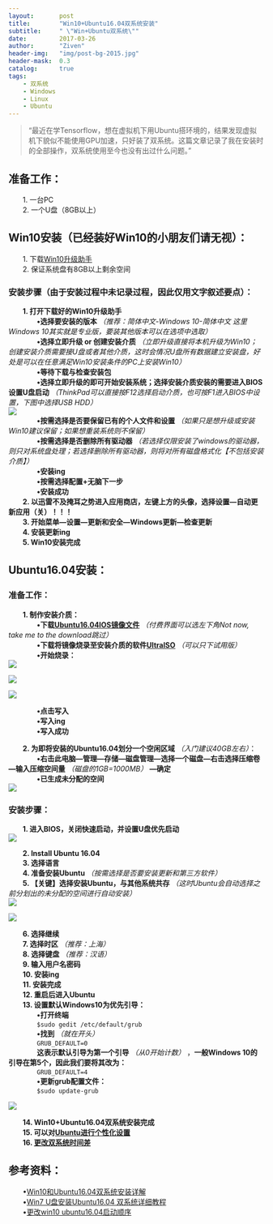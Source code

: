 ```yaml
---
layout:       post
title:        "Win10+Ubuntu16.04双系统安装"
subtitle:     " \"Win+Ubuntu双系统\""
date:         2017-03-26
author:       "Ziven"
header-img:   "img/post-bg-2015.jpg"
header-mask:  0.3
catalog:      true
tags:
    - 双系统
    - Windows
    - Linux
    - Ubuntu
---
```


> “最近在学Tensorflow，想在虚拟机下用Ubuntu搭环境的，结果发现虚拟机下貌似不能使用GPU加速，只好装了双系统。这篇文章记录了我在安装时的全部操作，双系统使用至今也没有出过什么问题。”

## 准备工作：
&emsp;&emsp;1. 一台PC  
&emsp;&emsp;2. 一个U盘（8GB以上）  

## Win10安装（已经装好Win10的小朋友们请无视）：  
&emsp;&emsp;1. 下载[Win10升级助手](https://www.microsoft.com/zh-cn/software-download/windows10)  
&emsp;&emsp;2. 保证系统盘有8GB以上剩余空间  

### 安装步骤（由于安装过程中未记录过程，因此仅用文字叙述要点）：  
&emsp;&emsp;**1. 打开下载好的Win10升级助手**  
&emsp;&emsp;&emsp;&emsp;**&bull;选择要安装的版本** *（推荐：简体中文-Windows 10-简体中文  这里Windows 10其实就是专业版，要装其他版本可以在选项中选取）*  
&emsp;&emsp;&emsp;&emsp;**&bull;选择立即升级 or 创建安装介质** *（立即升级直接将本机升级为Win10；创建安装介质需要接U盘或者其他介质，这时会情况U盘所有数据建立安装盘，好处是可以在任意满足Win10安装条件的PC上安装Win10）*  
&emsp;&emsp;&emsp;&emsp;**&bull;等待下载与检查安装包**  
&emsp;&emsp;&emsp;&emsp;**&bull;选择立即升级的即可开始安装系统；选择安装介质安装的需要进入BIOS设置U盘启动** *（ThinkPad可以直接按F12选择启动介质，也可按F1进入BIOS中设置，下图中选择USB HDD）*  
![](/img/in-post/win+ubuntu/BootMenu.jpg)  
&emsp;&emsp;&emsp;&emsp;**&bull;按需选择是否要保留已有的个人文件和设置** *（如果只是想升级或安装Win10建议保留；如果想重装系统则不保留）*  
&emsp;&emsp;&emsp;&emsp;**&bull;按需选择是否删除所有驱动器** *（若选择仅限安装了windows的驱动器，则只对系统盘处理；若选择删除所有驱动器，则将对所有磁盘格式化【不包括安装介质】）*  
&emsp;&emsp;&emsp;&emsp;**&bull;安装ing**  
&emsp;&emsp;&emsp;&emsp;**&bull;按需选择配置+无脑下一步**  
&emsp;&emsp;&emsp;&emsp;**&bull;安装成功**  
&emsp;&emsp;**2. 以迅雷不及掩耳之势进入应用商店，左键上方的头像，选择设置—自动更新应用（关）！！！**  
&emsp;&emsp;**3. 开始菜单—设置—更新和安全—Windows更新—检查更新**  
&emsp;&emsp;**4. 安装更新ing**  
&emsp;&emsp;**5. Win10安装完成**  

## Ubuntu16.04安装：
### 准备工作：
&emsp;&emsp;**1. 制作安装介质：**  
&emsp;&emsp;&emsp;&emsp;**&bull;下载[Ubuntu16.04IOS镜像文件](https://www.ubuntu.com/download/desktop)** *（付费界面可以选左下角Not now, take me to the download跳过）*  
&emsp;&emsp;&emsp;&emsp;**&bull;下载将镜像烧录至安装介质的软件[UltraISO](https://cn.ultraiso.net/xiazai.html)** *（可以只下试用版）*  
&emsp;&emsp;&emsp;&emsp;**&bull;开始烧录：**  
![](/img/in-post/win+ubuntu/choose.jpg)  

![](/img/in-post/win+ubuntu/writ.jpg)  

![](/img/in-post/win+ubuntu/start.jpg)

&emsp;&emsp;&emsp;&emsp;**&bull;点击写入**  
&emsp;&emsp;&emsp;&emsp;**&bull;写入ing**  
&emsp;&emsp;&emsp;&emsp;**&bull;写入成功**  

&emsp;&emsp;**2. 为即将安装的Ubuntu16.04划分一个空闲区域** *（入门建议40GB左右）*：  
&emsp;&emsp;&emsp;&emsp;**&bull;右击此电脑—管理—存储—磁盘管理—选择一个磁盘—右击选择压缩卷—输入压缩空间量** *（磁盘的1GB=1000MB）* **—确定**  
&emsp;&emsp;&emsp;&emsp;**&bull;已生成未分配的空间**   
![](/img/in-post/win+ubuntu/fenpan.png)  

### 安装步骤：  
&emsp;&emsp;**1. 进入BIOS，关闭快速启动，并设置U盘优先启动**  
![](/img/in-post/win+ubuntu/boot.jpg)  

&emsp;&emsp;**2. Install Ubuntu 16.04**  
&emsp;&emsp;**3. 选择语言**  
&emsp;&emsp;**4. 准备安装Ubuntu** *（按需选择是否要安装更新和第三方软件）*  
&emsp;&emsp;**5. 【关键】选择安装Ubuntu，与其他系统共存** *（这时Ubuntu会自动选择之前分划出的未分配的空间进行自动安装）*  
![](/img/in-post/win+ubuntu/install.png)  

![](/img/in-post/win+ubuntu/install2.png)  

&emsp;&emsp;**6. 选择继续**  
&emsp;&emsp;**7. 选择时区** *（推荐：上海）*  
&emsp;&emsp;**8. 选择键盘** *（推荐：汉语）*  
&emsp;&emsp;**9. 输入用户名密码**  
&emsp;&emsp;**10. 安装ing**  
&emsp;&emsp;**11. 安装完成**  
&emsp;&emsp;**12. 重启后进入Ubuntu**  
&emsp;&emsp;**13. 设置默认Windows10为优先引导：**  
&emsp;&emsp;&emsp;&emsp;**&bull;打开终端**  
&emsp;&emsp;&emsp;&emsp;```$sudo gedit /etc/default/grub```  
&emsp;&emsp;&emsp;&emsp;**&bull;找到** *（就在开头）*  
&emsp;&emsp;&emsp;&emsp;```GRUB_DEFAULT=0```  
&emsp;&emsp;&emsp;&emsp;**这表示默认引导为第一个引导** *（从0开始计数）* ，**一般Windows 10的引导在第5个，因此我们要将其改为：**  
&emsp;&emsp;&emsp;&emsp;```GRUB_DEFAULT=4```   
&emsp;&emsp;&emsp;&emsp;**&bull;更新grub配置文件：**  
&emsp;&emsp;&emsp;&emsp;```$sudo update-grub```

![](/img/in-post/win+ubuntu/grub.jpg)  

&emsp;&emsp;**14. Win10+Ubuntu16.04双系统安装完成**  
&emsp;&emsp;**15. 可以对[Ubuntu进行个性化设置](http://www.bilibili.com/video/av4947544/)**   
&emsp;&emsp;**16. [更改双系统时间差](https://jingyan.baidu.com/article/154b46317b25ca28ca8f41e8.html)**    
##  参考资料：
&emsp;&emsp;&bull;[Win10和Ubuntu16.04双系统安装详解](http://www.jianshu.com/p/16b36b912b02)  
&emsp;&emsp;&bull;[Win7 U盘安装Ubuntu16.04 双系统详细教程](http://blog.csdn.net/coderjyf/article/details/51241919)  
&emsp;&emsp;&bull;[更改win10 ubuntu16.04启动顺序](http://blog.csdn.net/linux_2016/article/details/52348386)  
